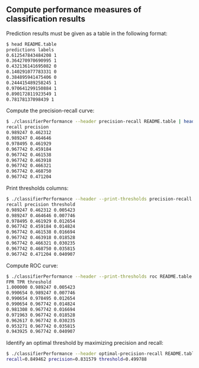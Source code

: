 ## Compute performance measures of classification results

Prediction results must be given as a table in the following format:
```sh
$ head README.table 
predictions labels
0.612547843484208 1
0.364270970690995 1
0.432136141695082 0
0.140291077783331 0
0.384895941475406 0
0.244415489258245 1
0.970641299150884 1
0.890172811923549 1
0.78178137098439 1
```

Compute the precision-recall curve:
```sh
$ ./classifierPerformance --header precision-recall README.table | head
recall precision
0.989247 0.462312
0.989247 0.464646
0.978495 0.461929
0.967742 0.459184
0.967742 0.461538
0.967742 0.463918
0.967742 0.466321
0.967742 0.468750
0.967742 0.471204
```

Print thresholds columns:
```sh
$ ./classifierPerformance --header --print-thresholds precision-recall README.table | head
recall precision threshold
0.989247 0.462312 0.005423
0.989247 0.464646 0.007746
0.978495 0.461929 0.012654
0.967742 0.459184 0.014824
0.967742 0.461538 0.016694
0.967742 0.463918 0.018528
0.967742 0.466321 0.030235
0.967742 0.468750 0.035815
0.967742 0.471204 0.040907
```

Compute ROC curve:
```sh
$ ./classifierPerformance --header --print-thresholds roc README.table | head
FPR TPR threshold
1.000000 0.989247 0.005423
0.990654 0.989247 0.007746
0.990654 0.978495 0.012654
0.990654 0.967742 0.014824
0.981308 0.967742 0.016694
0.971963 0.967742 0.018528
0.962617 0.967742 0.030235
0.953271 0.967742 0.035815
0.943925 0.967742 0.040907
```

Identify an optimal threshold by maximizing precision and recall:
```sh
$ ./classifierPerformance --header optimal-precision-recall README.table
recall=0.849462 precision=0.831579 threshold=0.499788
```
